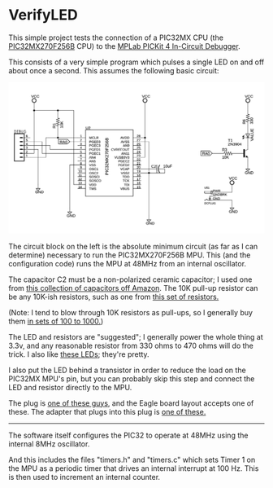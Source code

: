 # VerifyLED

This simple project tests the connection of a PIC32MX CPU (the [PIC32MX270F256B](https://www.microchip.com/wwwproducts/en/PIC32mx270f256b) CPU) to the [MPLab PICKit 4 In-Circuit Debugger](https://www.microchip.com/Developmenttools/ProductDetails/PG164140).

This consists of a very simple program which pulses a single LED on and off about once a second. This assumes the following basic circuit:

![Schematic](schematic.png)

The circuit block on the left is the absolute minimum circuit (as far as I can determine) necessary to run the PIC32MX270F256B MPU. This (and the configuration code) runs the MPU at 48MHz from an internal oscillator.

The capacitor C2 must be a non-polarized ceramic capacitor; I used one from [this collection of capacitors off Amazon](https://www.amazon.com/gp/product/B07PRC5JJY/). The 10K pull-up resistor can be any 10K-ish resistors, such as one from [this set of resistors.](https://www.amazon.com/dp/B08FHLTV1M/)

(Note: I tend to blow through 10K resistors as pull-ups, so I generally buy them [in sets of 100 to 1000.](https://www.amazon.com/Projects-100EP51410K0-10k-Resistors-Pack/dp/B0185FGYQA/))

The LED and resistors are "suggested"; I generally power the whole thing at 3.3v, and any reasonable resistor from 330 ohms to 470 ohms will do the trick. I also like [these LEDs](https://www.amazon.com/gp/product/B00UWBJM0Q/); they're pretty.

I also put the LED behind a transistor in order to reduce the load on the PIC32MX MPU's pin, but you can probably skip this step and connect the LED and resistor directly to the MPU.

The plug is [one of these guys](https://www.amazon.com/gp/product/B074LK7G86/), and the Eagle board layout accepts one of these. The adapter that plugs into this plug is [one of these.](https://www.amazon.com/gp/product/B07CR2M8W6/)

----

The software itself configures the PIC32 to operate at 48MHz using the internal 8MHz oscillator. 

And this includes the files "timers.h" and "timers.c" which sets Timer 1 on the MPU as a periodic timer that drives an internal interrupt at 100 Hz. This is then used to increment an internal counter.
